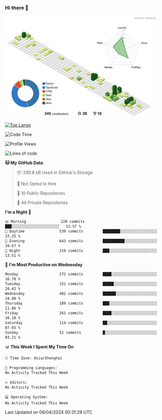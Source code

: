 ### Hi there 👋

![](./profile-3d-contrib/profile-green-animate.svg)

 

[![Top Langs](https://github-readme-stats.vercel.app/api/top-langs/?username=fly2tomato)](https://github.com/anuraghazra/github-readme-stats)


 

<!--START_SECTION:waka-->
![Code Time](http://img.shields.io/badge/Code%20Time-5%20hrs%2042%20mins-blue)

![Profile Views](http://img.shields.io/badge/Profile%20Views-3-blue)

![Lines of code](https://img.shields.io/badge/From%20Hello%20World%20I%27ve%20Written-505.6%20thousand%20lines%20of%20code-blue)

**🐱 My GitHub Data** 

> 📦 290.8 kB Used in GitHub's Storage 
 > 
> 🚫 Not Opted to Hire
 > 
> 📜 10 Public Repositories 
 > 
> 🔑 49 Private Repositories 
 > 
**I'm a Night 🦉** 

```text
🌞 Morning                220 commits         ███░░░░░░░░░░░░░░░░░░░░░░   13.57 % 
🌆 Daytime                539 commits         ████████░░░░░░░░░░░░░░░░░   33.25 % 
🌃 Evening                643 commits         ██████████░░░░░░░░░░░░░░░   39.67 % 
🌙 Night                  219 commits         ███░░░░░░░░░░░░░░░░░░░░░░   13.51 % 
```
📅 **I'm Most Productive on Wednesday** 

```text
Monday                   272 commits         ████░░░░░░░░░░░░░░░░░░░░░   16.78 % 
Tuesday                  331 commits         █████░░░░░░░░░░░░░░░░░░░░   20.42 % 
Wednesday                402 commits         ██████░░░░░░░░░░░░░░░░░░░   24.80 % 
Thursday                 189 commits         ███░░░░░░░░░░░░░░░░░░░░░░   11.66 % 
Friday                   261 commits         ████░░░░░░░░░░░░░░░░░░░░░   16.10 % 
Saturday                 114 commits         ██░░░░░░░░░░░░░░░░░░░░░░░   07.03 % 
Sunday                   52 commits          █░░░░░░░░░░░░░░░░░░░░░░░░   03.21 % 
```


📊 **This Week I Spent My Time On** 

```text
🕑︎ Time Zone: Asia/Shanghai

💬 Programming Languages: 
No Activity Tracked This Week

🔥 Editors: 
No Activity Tracked This Week

💻 Operating System: 
No Activity Tracked This Week
```


 Last Updated on 06/04/2024 00:31:29 UTC
<!--END_SECTION:waka-->
